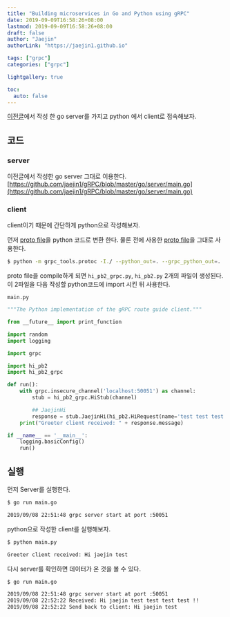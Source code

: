 ```yaml
---
title: "Building microservices in Go and Python using gRPC"
date: 2019-09-09T16:58:26+08:00
lastmod: 2019-09-09T16:58:26+08:00
draft: false
author: "Jaejin"
authorLink: "https://jaejin1.github.io"

tags: ["grpc"]
categories: ["grpc"]

lightgallery: true

toc:
  auto: false
---
```


[이전글](https://jaejin1.github.io/grpc1/)에서 작성 한 go server를 가지고 python 에서 client로 접속해보자.

<!--more-->

## 코드

### server

이전글에서 작성한 go server 그대로 이용한다.
[https://github.com/jaejin1/gRPC/blob/master/go/server/main.go](https://github.com/jaejin1/gRPC/blob/master/go/server/main.go)

### client

client이기 때문에 간단하게 python으로 작성해보자.

먼저 [proto file](https://github.com/jaejin1/gRPC/blob/master/python/client/hi.proto)을 python 코드로 변환 한다. 물론 전에 사용한 [proto file](https://github.com/jaejin1/gRPC/blob/master/python/client/hi.proto)을 그대로 사용한다.

~~~bash
$ python -m grpc_tools.protoc -I./ --python_out=. --grpc_python_out=. ./hi.proto
~~~

proto file을 compile하게 되면 `hi_pb2_grpc.py`, `hi_pb2.py` 2개의 파일이 생성된다.
이 2파일을 다음 작성할 python코드에 import 시킨 뒤 사용한다.

`main.py`

~~~python
"""The Python implementation of the gRPC route guide client."""

from __future__ import print_function

import random
import logging

import grpc

import hi_pb2
import hi_pb2_grpc

def run():
    with grpc.insecure_channel('localhost:50051') as channel:
        stub = hi_pb2_grpc.HiStub(channel)

        ## JaejinHi
        response = stub.JaejinHi(hi_pb2.HiRequest(name='test test test test !!'))
    print("Greeter client received: " + response.message)

if __name__ == '__main__':
    logging.basicConfig()
    run()
~~~

## 실행

먼저 Server를 실행한다.

~~~bash
$ go run main.go

2019/09/08 22:51:48 grpc server start at port :50051
~~~

python으로 작성한 client를 실행해보자.

~~~bash
$ python main.py

Greeter client received: Hi jaejin test
~~~

다시 server를 확인하면 데이터가 온 것을 볼 수 있다.

~~~bash
$ go run main.go

2019/09/08 22:51:48 grpc server start at port :50051
2019/09/08 22:52:22 Received: Hi jaejin test test test test !!
2019/09/08 22:52:22 Send back to client: Hi jaejin test
~~~